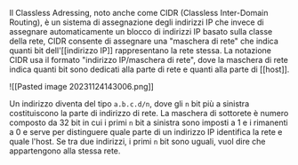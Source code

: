 Il Classless Adressing, noto anche come CIDR (Classless Inter-Domain Routing), è un sistema di assegnazione degli indirizzi IP che invece di assegnare automaticamente un blocco di indirizzi IP basato sulla classe della rete, CIDR consente di assegnare una "maschera di rete" che indica quanti bit dell'[[indirizzo IP]] rappresentano la rete stessa. La notazione CIDR usa il formato "indirizzo IP/maschera di rete", dove la maschera di rete indica quanti bit sono dedicati alla parte di rete e quanti alla parte di [[host]].

![[Pasted image 20231124143006.png]]

Un indirizzo diventa del tipo  `a.b.c.d/n`, dove gli `n`  bit più a sinistra costituiscono la parte di indirizzo di rete.
La maschera di sottorete è numero composto da 32 bit in cui i primi `n` bit a sinistra sono imposti a 1 e i rimanenti a 0 e serve per distinguere quale parte di un indirizzo IP identifica la rete e quale l'host.
Se tra due indirizzi, i primi `n` bit sono uguali, vuol dire che appartengono alla stessa rete.
